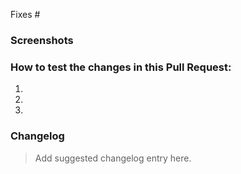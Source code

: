 <!-- Reference any related issues or PRs here -->
Fixes #

<!-- Describing the changes made in this Pull Request, and the reason for such changes. -->

<!-- Don't forget to update the title with something descriptive. -->

### Screenshots
<!-- If your change has a visual component, add a screenshot here. A "before" screenshot would also be helpful. -->

### How to test the changes in this Pull Request:
<!-- Add detailed instructions for how to test that this PR fixes the issue, and doesn't break any other features :) -->

1.
2.
3.

### Changelog

> Add suggested changelog entry here.
